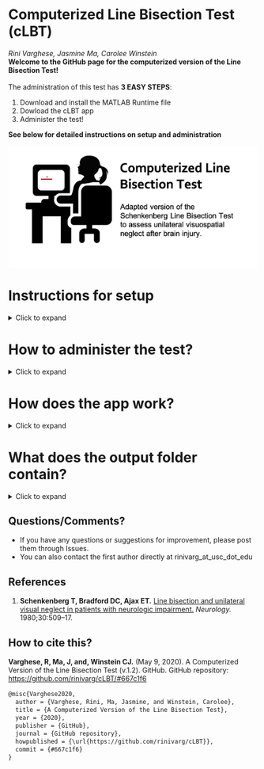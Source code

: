 # Computerized Line Bisection Test (cLBT)
*Rini Varghese, Jasmine Ma, Carolee Winstein*<br>
**Welcome to the GitHub page for the computerized version of the Line Bisection Test!** <br><br>
The administration of this test has **3 EASY STEPS**:
 1. Download and install the MATLAB Runtime file
 2. Dowload the cLBT app
 3. Administer the test!<br>
	
**See below for detailed instructions on setup and administration**<br>

<img src="images/img_lbt_2.png" align = "middle" width = "750">

# Instructions for setup
<details>
  <summary>Click to expand</summary>
	
## Step 1: Download MATLAB Runtime 
- The MATLAB Runtime is a FREE standalone set of shared libraries that enables the execution of compiled MATLAB applications or components. <br>
- Note that the Runtime file is quite large (1.7-2 GB).<br>
- **Right-Click on this link and open in a new tab:** https://www.mathworks.com/products/compiler/matlab-runtime.html <br>
- As shown below, download the *R2019a (9.6)* version suited to your platform (Mac or Windows)<br>
	<img src="images/mcr_version_img.png" width = "700">

## Step 2: Install the MATLAB Runtime
- Double-Click on the downloaded MATLAB Runtime file from your *Downloads* folder. 
	<img src="images/install_mcr.png" width = "500">
- Follow steps for installation.
- Download and installation of the MATLAB Runtime file is only required the first time. 

## Step 3: Download the cLBT App
- **Right-Click to download the app suited to your platform (Mac or Windows):** <br> 
	- [cLBT App for Mac](https://github.com/rinivarg/cLBT/blob/master/acquisition/cLBT_Mac.zip) (approx. 23 MB)<br> 
	- [cLBT App for Windows](https://github.com/rinivarg/cLBT/blob/master/acquisition/cLBT_Windows.exe.zip) (approx. 47 MB) <br><br>
	<img src="images/dwld_zip.png" width = "700">
- Note that some computers are set up to automatically unzip the downloaded file. If so, proceed to the next step. Otherwise, unzip the file.

## Step 4: The app is ready for use. 
- The thumbnail for the app looks like this: <br>
	<img src="images/app_tn.png" width = "70"> <br>
- Open and follow instructions!

## Note:
- When you open the app, if you see a message like below due to your computer's firewall settings, please click ***Cancel***: <br>
	<img src="images/firewall_msg.png" width = "500"> <br>

- Then, similar to other apps that you might use, please grant permission to open the app by going to Settings or System Preferences. <br> 
On a Mac, you can go to	*System Preferences > Security & Privacy* and clicking on ***Open Anyway*** <br>
	<img src="images/open_anyway.png" width = "500"> <br>
	
- In the message box, confirm by clicking ***Open***. You will only need to grant this permission on the first use.

****
</details> 

# How to administer the test?
<details>
  <summary>Click to expand</summary><br>
	
1) **Screen:** It is recommended to use a screen that is at least 15" in size and is placed 2 feet away (depending on the size of your screen).
3) **Hand:** Use the right (or left) hand. It is advisable to use the hand which you think is proficient at using the computer mouse. Stroke surviovrs use their less-weaker hand while the other hand rests on the lap.
2) **Mouse:** It is recommended to use a wired or wireless mouse to use the pen tool instead of the trackpad of a laptop. Press and hold the left mouse key to activate the pen tool. Wait for the crosshairs to appear before you begin.
4) **Instructions:** Must include the following elements:
	- Draw a small vertical line through each line as close to its center as possible. 
	- You are only allowed a single try per line. Try to be as accurate as you can.
	- Mark on every line the best you can, without skipping.
	- Do not move the screen closer or to any one side.

****
</details> 

# How does the app work?
<details>
  <summary>Click to expand</summary><br>
	
1) Open the app. Note that sometimes the app takes a few seconds to open up. Please be patient.
2) You should see a *Welcome* message.
3) After you click **OK**, a dialog box appears asking for 3 required inputs:<br>
		<img src="images/data_name.png" width = "200"><br>
		(1) **Enter an appropriate ID.**
			This ID will be the Participant ID in your data output file. <br>
		(2) **Enter Gender.**
			Use a single letter: M (Male), F (Female), or N (Not disclosed). <br>
		(3) **Enter Number of Trials.**
			You can use any whole number starting from 1. 
			It is advisable to use at least 10 trials, but you can use more.
			Click **OK**. <br><br>
4) Next, you will be prompted to ***Select*** a location to save your output files. 
		<img src="images/output_fld.png" width = "400"><br><br>
5) Once you have selected your desired location, you will see the instructions for the task:<br>
		<img src="images/instr.png" width = "500"><br><br>
6) You will now see the first trial for the line bisection test. Wait for the cross-hairs to appear (see below) before you mark the midpoint of the horizontal line. Note that the horizontal line will appear in different quadrants of the screen.<br>
		<img src="images/crosshair.png" width = "400"><br><br>
7) Draw a short vertical line to indicate your response (see below):<br>
		<img src="images/mrkd_trial.png" width = "400"><br><br>
8) After you have completed all the trials, you will see a summary figure (see below) and a *Thank you* message.<br>
		<img src="images/summ_fig.png" width = "300"><br><br>
9) Your output data folder is saved at the destinastion that you indicated at the start of the test and will be named: **LBT_[yourID_yourGender]**<br>
10) The app will close when you close these windows.
****
</details> 

# What does the output folder contain?
<details>
  <summary>Click to expand</summary><br>
	
The output folder contains the following files: <br>
- **00a_LBT_summary.tiff**<br>This is the summary image file that you see at the end of the test.<br>
- **00b_Average_Report_LBT_[yourID_yourGender].txt**<br>This file contains the average absolute and percent deviation across all trials. It also contains the total time taken to complete the test (in seconds). <br>
- **00b_TrialWise_Report_LBT_[yourID_yourGender].txt**<br>This file containts the trial-wise absolute (in a.u.) and percent deviations across all trials. The trial-wise file also outputs two additional variables: WorkspaceX and WorkspaceY. These two variables define the quadrant in which the line appeared. For example, ***left*** (WorkspaceX) and ***bottom*** (WorkspaceY).<br>
- **LBT_[yourID_yourGender].mat**<br>Contains raw trial-wise data with x and y cursor position data. Note that you will only be able to open this file if you have MATLAB installed on your machine.<br>
- **log_[mm-dd-yyyy-hh-mm].txt**<br>Log file containing outputs from the MATLAB command window. Will contain any errors in running the app. If no errors, it will report the mean and sd of percent deviation from the center and total time taken to complete the test.<br>
- **LBT_[yourID_yourGender_trial#].jpeg**<br> Low-res image files for each trial showing participant performance.

See here for an [example data folder](https://github.com/rinivarg/cLBT/tree/master/example/LBT_051020rv_F)
****
</details> 

## Questions/Comments?<br>
- If you have any questions or suggestions for improvement, please post them through Issues. <br>
- You can also contact the first author directly at rinivarg_at_usc_dot_edu

## References<br>
1. **Schenkenberg T, Bradford DC, Ajax ET.** [Line bisection and unilateral visual neglect in patients with neurologic impairment.](https://github.com/rinivarg/cLBT/blob/master/LBT_Schenkenberg_1980.pdf) *Neurology.* 1980;30:509–17. 

## How to cite this?
**Varghese, R, Ma, J, and, Winstein CJ.** (May 9, 2020). A Computerized Version of the Line Bisection Test (v.1.2). GitHub. GitHub repository: https://github.com/rinivarg/cLBT/#667c1f6

	@misc{Varghese2020,
	  author = {Varghese, Rini, Ma, Jasmine, and Winstein, Carolee},
	  title = {A Computerized Version of the Line Bisection Test},
	  year = {2020},
	  publisher = {GitHub},
	  journal = {GitHub repository},
	  howpublished = {\url{https://github.com/rinivarg/cLBT}},
	  commit = {#667c1f6}
	}
